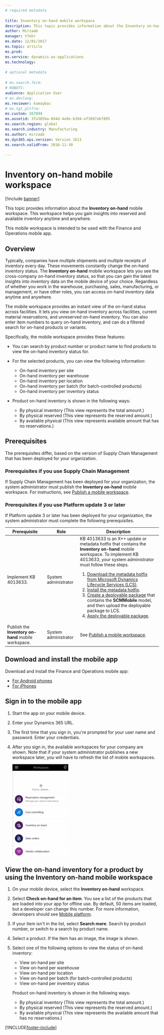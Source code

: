 ```yaml
---
# required metadata

title: Inventory on-hand mobile workspace
description: This topic provides information about the Inventory on-hand mobile workspace. This workspace helps you gain mobile insights into reserved and available inventory anytime and anywhere.
author: Mirzaab
manager: tfehr
ms.date: 12/01/2017
ms.topic: article
ms.prod: 
ms.service: dynamics-ax-applications
ms.technology: 

# optional metadata

# ms.search.form: 
# ROBOTS: 
audience: Application User
# ms.devlang: 
ms.reviewer: kamaybac
# ms.tgt_pltfrm: 
ms.custom: 267094
ms.assetid: 3fa385ba-894d-4a9e-b394-ef3697abf895
ms.search.region: global
ms.search.industry: Manufacturing
ms.author: mirzaab
ms.dyn365.ops.version: Version 1611
ms.search.validFrom: 2016-11-30

---
```


# Inventory on-hand mobile workspace

[!include [banner](../includes/banner.md)]

This topic provides information about the **Inventory on-hand** mobile workspace. This workspace helps you gain insights into reserved and available inventory anytime and anywhere.

This mobile workspace is intended to be used with the Finance and Operations mobile app.

## Overview
Typically, companies have multiple shipments and multiple receipts of inventory every day. These movements constantly change the on-hand inventory status. The **Inventory on-hand** mobile workspace lets you see the cross-company on-hand inventory status, so that you can gain the latest insights into inventory data on the mobile device of your choice. Regardless of whether you work in the warehouse, purchasing, sales, manufacturing, or management, or have other roles, you can access on-hand inventory data anytime and anywhere. 

The mobile workspace provides an instant view of the on-hand status across facilities. It lets you view on-hand inventory across facilities, current material reservations, and unreserved on-hand inventory. You can also enter item numbers to query on-hand inventory, and can do a filtered search for on-hand products or variants. 

Specifically, the mobile workspace provides these features:

-   You can search by product number or product name to find products to view the on-hand inventory status for.
-   For the selected products, you can view the following information:

    -   On-hand inventory per site
    -   On-hand inventory per warehouse
    -   On-hand inventory per location
    -   On-hand inventory per batch (for batch-controlled products)
    -   On-hand inventory per inventory status
    
-   Product on-hand inventory is shown in the following ways:

    -   By physical inventory (This view represents the total amount.)
    -   By physical reserved (This view represents the reserved amount.)
    -   By available physical (This view represents available amount that has no reservations.)

## Prerequisites
The prerequisites differ, based on the version of Supply Chain Management that has been deployed for your organization.

### Prerequisites if you use Supply Chain Management
If Supply Chain Management has been deployed for your organization, the system administrator must publish the **Inventory on-hand** mobile workspace. For instructions, see [Publish a mobile workspace](../../dev-itpro/mobile-apps/publish-mobile-workspace.md).

### Prerequisites if you use Platform update 3 or later 
If Platform update 3 or later has been deployed for your organization, the system administrator must complete the following prerequisites. 

<table>
<thead>
<tr class="header">
<th>Prerequisite</th>
<th>Role</th>
<th>Description</th>
</tr>
</thead>
<tbody>
<tr class="odd">
<td>Implement KB 4013633.</td>
<td>System administrator</td>

<td>KB 4013633 is an X++ update or metadata hotfix that contains the <strong>Inventory on-hand</strong> mobile workspace. To implement KB 4013633, your system administrator must follow these steps.
<ol>
<li><a href="../../dev-itpro/migration-upgrade/download-hotfix-lcs.md">Download the metadata hotfix from Microsoft Dynamics Lifecycle Services (LCS)</a>.</li>
<li><a href="../../dev-itpro/migration-upgrade/install-metadata-hotfix-package.md">Install the metadata hotfix</a>.</li>
<li><a href="../../dev-itpro/deployment/create-apply-deployable-package.md">Create a deployable package</a> that contains the <strong>SCMMobile</strong> model, and then upload the deployable package to LCS.</li>
<li><a href="../../dev-itpro/deployment/apply-deployable-package-system.md">Apply the deployable package</a>.</li>

</ol></td>
</tr>
<tr class="even">
<td>Publish the <strong>Inventory on-hand</strong> mobile workspace.</td>
<td>System administrator</td>
<td>See <a href="../../dev-itpro/mobile-apps/publish-mobile-workspace.md">Publish a mobile workspace</a>.</td>
</tr>
</tbody>
</table>

## Download and install the mobile app

Download and install the Finance and Operations mobile app:

-   [For Android phones](https://go.microsoft.com/fwlink/?linkid=850662)
-   [For iPhones](https://go.microsoft.com/fwlink/?linkid=850663)

## Sign in to the mobile app

1.  Start the app on your mobile device.
2.  Enter your Dynamics 365 URL.
3.  The first time that you sign in, you're prompted for your user name and password. Enter your credentials.
4.  After you sign in, the available workspaces for your company are shown. Note that if your system administrator publishes a new workspace later, you will have to refresh the list of mobile workspaces.

    [![Pull to refresh](./media/pull-to-refresh-list-of-workspaces-183x300.png)](./media/pull-to-refresh-list-of-workspaces.png)

## View the on-hand inventory for a product by using the Inventory on-hand mobile workspace

1.  On your mobile device, select the **Inventory on-hand** workspace.

2.  Select **Check on-hand for an item**. You see a list of the products that are loaded into your app for offline use. By default, 50 items are loaded, but a developer can change this number. For more information, developers should see [Mobile platform](../../dev-itpro/mobile-apps/platform/mobile-platform-home-page.md).
3.  If your item isn't in the list, select **Search more**. Search by product number, or switch to a search by product name.

4.  Select a product. If the item has an image, the image is shown.
5.  Select one of the following options to view the status of on-hand inventory:

    -   View on-hand per site
    -   View on-hand per warehouse
    -   View on-hand per location
    -   View on-hand per batch (for batch-controlled products)
    -   View on-hand per inventory status

    Product on-hand inventory is shown in the following ways:
    -   By physical inventory (This view represents the total amount.)
    -   By physical reserved (This view represents the reserved amount.)
    -   By available physical (This view represents the available amount that has no reservations.)


[!INCLUDE[footer-include](../../includes/footer-banner.md)]